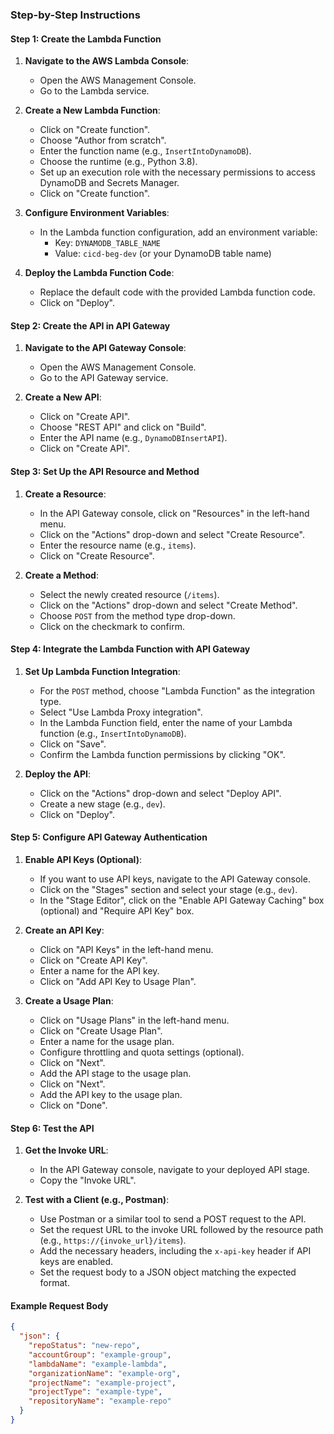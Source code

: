 ### Step-by-Step Instructions

#### Step 1: Create the Lambda Function
1. **Navigate to the AWS Lambda Console**:
   - Open the AWS Management Console.
   - Go to the Lambda service.

2. **Create a New Lambda Function**:
   - Click on "Create function".
   - Choose "Author from scratch".
   - Enter the function name (e.g., `InsertIntoDynamoDB`).
   - Choose the runtime (e.g., Python 3.8).
   - Set up an execution role with the necessary permissions to access DynamoDB and Secrets Manager.
   - Click on "Create function".

3. **Configure Environment Variables**:
   - In the Lambda function configuration, add an environment variable:
     - Key: `DYNAMODB_TABLE_NAME`
     - Value: `cicd-beg-dev` (or your DynamoDB table name)

4. **Deploy the Lambda Function Code**:
   - Replace the default code with the provided Lambda function code.
   - Click on "Deploy".

#### Step 2: Create the API in API Gateway
1. **Navigate to the API Gateway Console**:
   - Open the AWS Management Console.
   - Go to the API Gateway service.

2. **Create a New API**:
   - Click on "Create API".
   - Choose "REST API" and click on "Build".
   - Enter the API name (e.g., `DynamoDBInsertAPI`).
   - Click on "Create API".

#### Step 3: Set Up the API Resource and Method
1. **Create a Resource**:
   - In the API Gateway console, click on "Resources" in the left-hand menu.
   - Click on the "Actions" drop-down and select "Create Resource".
   - Enter the resource name (e.g., `items`).
   - Click on "Create Resource".

2. **Create a Method**:
   - Select the newly created resource (`/items`).
   - Click on the "Actions" drop-down and select "Create Method".
   - Choose `POST` from the method type drop-down.
   - Click on the checkmark to confirm.

#### Step 4: Integrate the Lambda Function with API Gateway
1. **Set Up Lambda Function Integration**:
   - For the `POST` method, choose "Lambda Function" as the integration type.
   - Select "Use Lambda Proxy integration".
   - In the Lambda Function field, enter the name of your Lambda function (e.g., `InsertIntoDynamoDB`).
   - Click on "Save".
   - Confirm the Lambda function permissions by clicking "OK".

2. **Deploy the API**:
   - Click on the "Actions" drop-down and select "Deploy API".
   - Create a new stage (e.g., `dev`).
   - Click on "Deploy".

#### Step 5: Configure API Gateway Authentication
1. **Enable API Keys (Optional)**:
   - If you want to use API keys, navigate to the API Gateway console.
   - Click on the "Stages" section and select your stage (e.g., `dev`).
   - In the "Stage Editor", click on the "Enable API Gateway Caching" box (optional) and "Require API Key" box.

2. **Create an API Key**:
   - Click on "API Keys" in the left-hand menu.
   - Click on "Create API Key".
   - Enter a name for the API key.
   - Click on "Add API Key to Usage Plan".

3. **Create a Usage Plan**:
   - Click on "Usage Plans" in the left-hand menu.
   - Click on "Create Usage Plan".
   - Enter a name for the usage plan.
   - Configure throttling and quota settings (optional).
   - Click on "Next".
   - Add the API stage to the usage plan.
   - Click on "Next".
   - Add the API key to the usage plan.
   - Click on "Done".

#### Step 6: Test the API
1. **Get the Invoke URL**:
   - In the API Gateway console, navigate to your deployed API stage.
   - Copy the "Invoke URL".

2. **Test with a Client (e.g., Postman)**:
   - Use Postman or a similar tool to send a POST request to the API.
   - Set the request URL to the invoke URL followed by the resource path (e.g., `https://{invoke_url}/items`).
   - Add the necessary headers, including the `x-api-key` header if API keys are enabled.
   - Set the request body to a JSON object matching the expected format.

#### Example Request Body
```json
{
  "json": {
    "repoStatus": "new-repo",
    "accountGroup": "example-group",
    "lambdaName": "example-lambda",
    "organizationName": "example-org",
    "projectName": "example-project",
    "projectType": "example-type",
    "repositoryName": "example-repo"
  }
}
```
